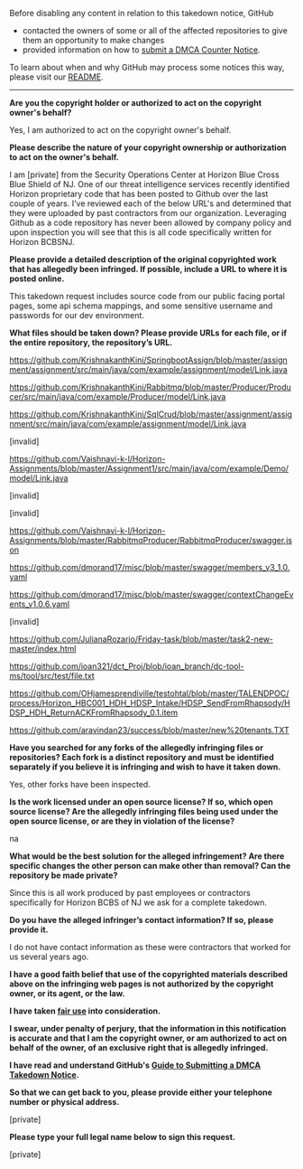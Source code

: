 Before disabling any content in relation to this takedown notice, GitHub
- contacted the owners of some or all of the affected repositories to give them an opportunity to make changes
- provided information on how to [submit a DMCA Counter Notice](https://docs.github.com/en/articles/guide-to-submitting-a-dmca-counter-notice).

To learn about when and why GitHub may process some notices this way, please visit our [README](https://github.com/github/dmca/blob/master/README.md).

---

**Are you the copyright holder or authorized to act on the copyright owner's behalf?**

Yes, I am authorized to act on the copyright owner's behalf.

**Please describe the nature of your copyright ownership or authorization to act on the owner's behalf.**

I am [private] from the Security Operations Center at Horizon Blue Cross Blue Shield of NJ. One of our threat intelligence services recently identified Horizon proprietary code that has been posted to Github over the last couple of years. I've reviewed each of the below URL's and determined that they were uploaded by past contractors from our organization. Leveraging Github as a code repository has never been allowed by company policy and upon inspection you will see that this is all code specifically written for Horizon BCBSNJ.

**Please provide a detailed description of the original copyrighted work that has allegedly been infringed. If possible, include a URL to where it is posted online.**

This takedown request includes source code from our public facing portal pages, some api schema mappings, and some sensitive username and passwords for our dev environment.

**What files should be taken down? Please provide URLs for each file, or if the entire repository, the repository’s URL.**

https://github.com/KrishnakanthKini/SpringbootAssign/blob/master/assignment/assignment/src/main/java/com/example/assignment/model/Link.java

https://github.com/KrishnakanthKini/Rabbitmq/blob/master/Producer/Producer/src/main/java/com/example/Producer/model/Link.java

https://github.com/KrishnakanthKini/SqlCrud/blob/master/assignment/assignment/src/main/java/com/example/assignment/model/Link.java

[invalid]

https://github.com/Vaishnavi-k-l/Horizon-Assignments/blob/master/Assignment1/src/main/java/com/example/Demo/model/Link.java

[invalid]

[invalid]

https://github.com/Vaishnavi-k-l/Horizon-Assignments/blob/master/RabbitmqProducer/RabbitmqProducer/swagger.json

https://github.com/dmorand17/misc/blob/master/swagger/members_v3_1.0.yaml

https://github.com/dmorand17/misc/blob/master/swagger/contextChangeEvents_v1.0.6.yaml

[invalid]

https://github.com/JulianaRozario/Friday-task/blob/master/task2-new-master/index.html

https://github.com/ioan321/dct_Proj/blob/ioan_branch/dc-tool-ms/tool/src/test/file.txt

https://github.com/OHjamesprendiville/testohtal/blob/master/TALENDPOC/process/Horizon_HBC001_HDH_HDSP_Intake/HDSP_SendFromRhapsody/HDSP_HDH_ReturnACKFromRhapsody_0.1.item

https://github.com/aravindan23/success/blob/master/new%20tenants.TXT

**Have you searched for any forks of the allegedly infringing files or repositories? Each fork is a distinct repository and must be identified separately if you believe it is infringing and wish to have it taken down.**

Yes, other forks have been inspected.

**Is the work licensed under an open source license? If so, which open source license? Are the allegedly infringing files being used under the open source license, or are they in violation of the license?**

na

**What would be the best solution for the alleged infringement? Are there specific changes the other person can make other than removal? Can the repository be made private?**

Since this is all work produced by past employees or contractors specifically for Horizon BCBS of NJ we ask for a complete takedown.

**Do you have the alleged infringer’s contact information? If so, please provide it.**

I do not have contact information as these were contractors that worked for us several years ago.

**I have a good faith belief that use of the copyrighted materials described above on the infringing web pages is not authorized by the copyright owner, or its agent, or the law.**

**I have taken <a href="https://www.lumendatabase.org/topics/22">fair use</a> into consideration.**

**I swear, under penalty of perjury, that the information in this notification is accurate and that I am the copyright owner, or am authorized to act on behalf of the owner, of an exclusive right that is allegedly infringed.**

**I have read and understand GitHub's <a href="https://docs.github.com/articles/guide-to-submitting-a-dmca-takedown-notice/">Guide to Submitting a DMCA Takedown Notice</a>.**

**So that we can get back to you, please provide either your telephone number or physical address.**

[private]

**Please type your full legal name below to sign this request.**

[private]
